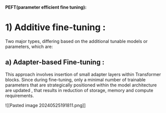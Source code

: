 
**PEFT(parameter efficient fine tuning):**
# **1) Additive fine-tuning :**

Two major types, differing based on the additional tunable models or parameters, which are:

## **a) Adapter-based Fine-tuning :**

This approach involves insertion of small adapter layers within Transformer blocks. Since during fine-tuning, only a minimal number of trainable parameters that are strategically positioned within the model architecture are updated , that results in reduction of storage, memory and compute requirements.

![[Pasted image 20240525191811.png]]
